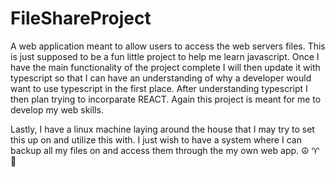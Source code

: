 # FileShareProject
A web application meant to allow users to access the web servers files.  This is just supposed to be a fun little project to help me learn javascript.  Once I have the main functionality of the project complete I will then update it with typescript so that I can have an understanding of why a developer would want to use typescript in the first place.  After understanding typescript I then plan trying to incorparate REACT.  Again this project is meant for me to develop my web skills.

Lastly, I have a linux machine laying around the house that I may try to set this up on and utilize this with.  I just wish to have a system where I can backup all my files on and access them through the my own web app. 
☮️ ♈ 🏃
